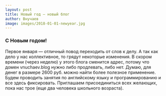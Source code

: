 ```yaml
---
layout: post
title: Новый год — новый блог
author: Внучаев
image: images/2018-01-01-newyear.jpg
---
```

### С Новым годом!
Первое января — отличный повод переходить от слов к делу.
А так как дело у нас коллективное, то грядут некоторые изменения.
В скором времени (через неделю) у этого блога сменится адрес,
потому что домен vnuchaev.blog нужно либо продлевать, либо нет.
Думаю, для денег в размере 2600 руб. можно найти более полезное
применение. Будем проводить занятия по английскому языку и
программированию и все здесь фиксировать. Приглашаем присоединиться
всех желающих, пока нас трое (еще два человека школьного возраста).
